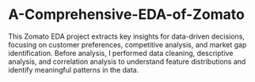 # A-Comprehensive-EDA-of-Zomato
This Zomato EDA project extracts key insights for data-driven decisions, focusing on customer preferences, competitive analysis, and market gap identification. Before analysis, I performed data cleaning, descriptive analysis, and correlation analysis to understand feature distributions and identify meaningful patterns in the data.
